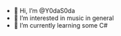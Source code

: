 - 👋 Hi, I’m @Y0daS0da
- 👀 I’m interested in music in general
- 🌱 I’m currently learning some C#

<!---
Y0daS0da/Y0daS0da is a ✨ special ✨ repository because its `README.md` (this file) appears on your GitHub profile.
You can click the Preview link to take a look at your changes.
--->
